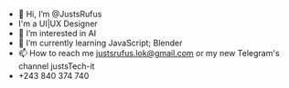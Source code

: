 - 👋 Hi, I’m @JustsRufus
- I'm a UI|UX Designer
- 👀 I’m interested in AI
- 🌱 I’m currently learning JavaScript; Blender
- 📫 How to reach me justsrufus.lok@gmail.com or my new Telegram's channel justsTech-it
- +243 840 374 740
<!---
JustsRufus/JustsRufus is a ✨ special ✨ repository because its `README.md` (this file) appears on your GitHub profile.
You can click the Preview link to take a look at your changes.
--->
